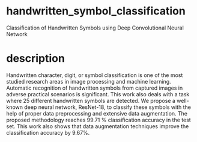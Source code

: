 # handwritten_symbol_classification
Classification of Handwritten Symbols using Deep Convolutional Neural Network

# description
Handwritten character, digit, or symbol classification is one of the most studied research areas in image processing and machine learning. Automatic recognition of handwritten symbols from captured images in adverse practical scenarios is significant. This work also deals with a task where 25 different handwritten symbols are detected. We propose a well-known deep neural network, ResNet-18, to classify these symbols with the help of proper data preprocessing and extensive data augmentation. The proposed methodology reaches 99.71 \% classification accuracy in the test set. This work also shows that data augmentation techniques improve the classification accuracy by 9.67\%. 
